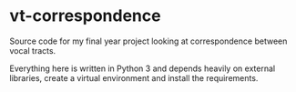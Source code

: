 # vt-correspondence

Source code for my final year project looking at correspondence between vocal tracts.

Everything here is written in Python 3 and depends heavily on external libraries, create a virtual environment and install the requirements.